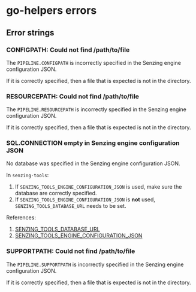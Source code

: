 # go-helpers errors

## Error strings

### CONFIGPATH: Could not find /path/to/file

The `PIPELINE.CONFIGPATH` is incorrectly specified in the Senzing engine configuration JSON.

If it is correctly specified, then a file that is expected is not in the directory.

### RESOURCEPATH: Could not find /path/to/file

The `PIPELINE.RESOURCEPATH` is incorrectly specified in the Senzing engine configuration JSON.

If it is correctly specified, then a file that is expected is not in the directory.

### SQL.CONNECTION empty in Senzing engine configuration JSON

No database was specified in the Senzing engine configuration JSON.

In `senzing-tools`:

1. If `SENZING_TOOLS_ENGINE_CONFIGURATION_JSON` is used,
   make sure the database are correctly specified.
1. If `SENZING_TOOLS_ENGINE_CONFIGURATION_JSON` is **not** used,
   `SENZING_TOOLS_DATABASE_URL` needs to be set.

References:

1. [SENZING_TOOLS_DATABASE_URL](https://github.com/senzing-garage/knowledge-base/blob/main/lists/environment-variables.md#senzing_tools_database_url)
1. [SENZING_TOOLS_ENGINE_CONFIGURATION_JSON](https://github.com/senzing-garage/knowledge-base/blob/main/lists/environment-variables.md#senzing_tools_engine_configuration_json)

### SUPPORTPATH: Could not find /path/to/file

The `PIPELINE.SUPPORTPATH` is incorrectly specified in the Senzing engine configuration JSON.

If it is correctly specified, then a file that is expected is not in the directory.
